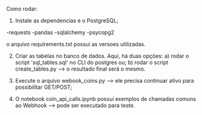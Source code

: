 
Como rodar:


1. Instale as dependencias e o PostgreSQL;

-requests
-pandas
-sqlalchemy
-psycopg2

o arquivo requirements.txt possui as versoes utilizadas.

2. Criar as tabelas no banco de dados. Aqui, há duas opções: a) rodar o script 'sql_tables.sql' no CLI do postgres ou; b) rodar o script create_tables.py --> o resultado final será o mesmo. 

3. Execute o arquivo webook_coins.py --> ele precisa continuar ativo para possibilitar GET/POST;

4. O notebook coin_api_calls.ipynb possui exemplos de chamadas comuns ao Webhook --> pode ser executado para teste.


